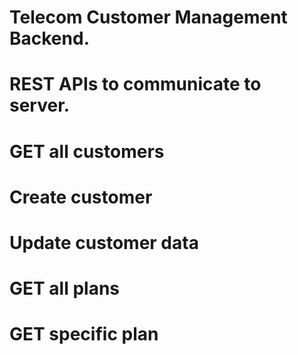 # Telecom Customer Management Backend.

# REST APIs to communicate to server.

# GET all customers

# Create customer

# Update customer data

# GET all plans

# GET specific plan
